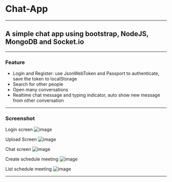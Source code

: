 # Chat-App

---

## A simple chat app using bootstrap, NodeJS, MongoDB and Socket.io

---

### Feature

- Login and Register: use JsonWebToken and Passport to authenticate, save the token to localStorage
- Search for other people
- Open many conversations
- Realtime chat message and typing indicator, auto show new message from other conversation

---

### Screenshot

Login screen
![image](https://user-images.githubusercontent.com/64822110/81095311-09456880-8f2f-11ea-9844-435a3733e47f.png)

Upload Screen
![image](https://user-images.githubusercontent.com/64822110/81095505-4d386d80-8f2f-11ea-8966-f48c49415fe5.png)

Chat screen
![image](https://user-images.githubusercontent.com/64822110/81095564-64775b00-8f2f-11ea-814e-e82105ea5f9a.png)

Create schedule meeting
![image](https://user-images.githubusercontent.com/64822110/81095673-912b7280-8f2f-11ea-8bd7-0fc4a8892d6b.png)

List schedule meeting
![image](https://user-images.githubusercontent.com/64822110/81095808-b5874f00-8f2f-11ea-8ab4-4a986fcbb240.png)


---
